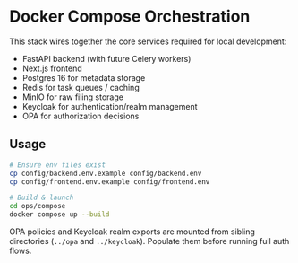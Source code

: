 # Docker Compose Orchestration

This stack wires together the core services required for local development:

- FastAPI backend (with future Celery workers)
- Next.js frontend
- Postgres 16 for metadata storage
- Redis for task queues / caching
- MinIO for raw filing storage
- Keycloak for authentication/realm management
- OPA for authorization decisions

## Usage

```bash
# Ensure env files exist
cp config/backend.env.example config/backend.env
cp config/frontend.env.example config/frontend.env

# Build & launch
cd ops/compose
docker compose up --build
```

OPA policies and Keycloak realm exports are mounted from sibling directories (`../opa` and `../keycloak`). Populate them before running full auth flows.
